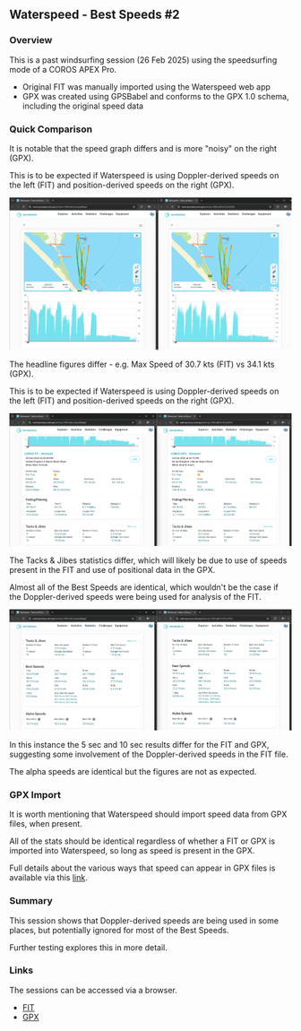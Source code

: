 ## Waterspeed - Best Speeds #2

### Overview

This is a past windsurfing session (26 Feb 2025) using the speedsurfing mode of a COROS APEX Pro.

- Original FIT was manually imported using the Waterspeed web app
- GPX was created using GPSBabel and conforms to the GPX 1.0 schema, including the original speed data



### Quick Comparison

It is notable that the speed graph differs and is more "noisy" on the right (GPX).

This is to be expected if Waterspeed is using Doppler-derived speeds on the left (FIT) and position-derived speeds on the right (GPX).

![comparison-1](img/comparison-1.png)



The headline figures differ - e.g. Max Speed of 30.7 kts (FIT) vs 34.1 kts (GPX).

This is to be expected if Waterspeed is using Doppler-derived speeds on the left (FIT) and position-derived speeds on the right (GPX).

![comparison-2](img/comparison-2.png)



The Tacks & Jibes statistics differ, which will likely be due to use of speeds present in the FIT and use of positional data in the GPX.

Almost all of the Best Speeds are identical, which wouldn't be the case if the Doppler-derived speeds were being used for analysis of the FIT.

![comparison-3](img/comparison-3.png)



In this instance the 5 sec and 10 sec results differ for the FIT and GPX, suggesting some involvement of the Doppler-derived speeds in the FIT file.

The alpha speeds are identical but the figures are not as expected.



### GPX Import

It is worth mentioning that Waterspeed should import speed data from GPX files, when present.

All of the stats should be identical regardless of whether a FIT or GPX is imported into Waterspeed, so long as speed is present in the GPX.

Full details about the various ways that speed can appear in GPX files is available via this [link](https://logiqx.github.io/gps-wizard/gpx/speed.html).



### Summary

This session shows that Doppler-derived speeds are being used in some places, but potentially ignored for most of the Best Speeds.

Further testing explores this in more detail.



### Links

The sessions can be accessed via a browser.

- [FIT](https://waterspeedapp.web.app/activity/-OWEos8mLymcybjWegyC)
- [GPX](https://waterspeedapp.web.app/activity/-OWEoqIFUZhJZJwr9E9G)